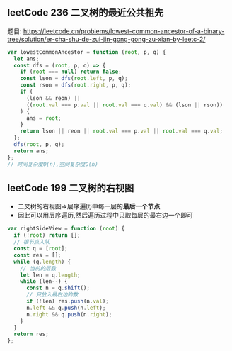 ## leetCode 236 二叉树的最近公共祖先

题目: https://leetcode.cn/problems/lowest-common-ancestor-of-a-binary-tree/solution/er-cha-shu-de-zui-jin-gong-gong-zu-xian-by-leetc-2/

```js
var lowestCommonAncestor = function (root, p, q) {
  let ans;
  const dfs = (root, p, q) => {
    if (root === null) return false;
    const lson = dfs(root.left, p, q);
    const rson = dfs(root.right, p, q);
    if (
      (lson && reon) ||
      ((root.val === p.val || root.val === q.val) && (lson || rson))
    ) {
      ans = root;
    }
    return lson || reon || root.val === p.val || root.val === q.val;
  };
  dfs(root, p, q);
  return ans;
};
// 时间复杂度O(n),空间复杂度O(n)
```

## leetCode 199 二叉树的右视图

- 二叉树的右视图=>层序遍历中每一层的**最后一个节点**
- 因此可以用层序遍历,然后遍历过程中只取每层的最右边一个即可

```js
var rightSideView = function (root) {
  if (!root) return [];
  // 根节点入队
  const q = [root];
  const res = [];
  while (q.length) {
    // 当前的层数
    let len = q.length;
    while (len--) {
      const n = q.shift();
      // 只放入最右边的数
      if (!len) res.push(n.val);
      n.left && q.push(n.left);
      n.right && q.push(n.right);
    }
  }
  return res;
};
```
